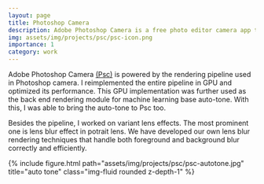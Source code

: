 ```yaml
---
layout: page
title: Photoshop Camera
description: Adobe Photoshop Camera is a free photo editor camera app that lets you add the best filters and effects for your photos.
img: assets/img/projects/psc/psc-icon.png
importance: 1
category: work
---
```


Adobe Photoshop Camera <a href="https://www.adobe.com/products/photoshop-camera.html">(Psc)</a> is powered by the rendering pipeline used in Photoshop camera. I reimplemented the entire pipeline in GPU and optimized its performance. This GPU implementation was further used as the back end rendering module for machine learning base auto-tone. With this, I was able to bring the auto-tone to Psc too.

Besides the pipeline, I worked on variant lens effects. The most prominent one is lens blur effect in potrait lens. We have developed our own lens blur rendering techniques that handle both foreground and background blur correctly and efficiently.


<div class="row">
    <div class="col-sm mt-3 mt-md-0">
        {% include figure.html path="assets/img/projects/psc/psc-autotone.jpg" title="auto tone" class="img-fluid rounded z-depth-1" %}
    </div>
</div>